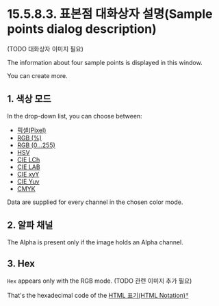 # 15.5.8.3. 표본점 대화상자 설명(Sample points dialog description)
(TODO 대화상자 이미지 필요)

The information about four sample points is displayed in this window.

You can create more.

## 1. 색상 모드
In the drop-down list, you can choose between:

- [픽셀(Pixel)](./15-05-08-03-01-pixel.md)
- [RGB (%)](./15-05-08-03-02-rgb.md)
- [RGB (0...255)](./15-05-08-03-03-rgb_0_255.md)
- [HSV](./15-05-08-03-04-hsv.md)
- [CIE LCh](./15-05-08-03-05-cie_lch.md)
- [CIE LAB](./15-05-08-03-06-cie_lab.md)
- [CIE xyY](./15-05-08-03-07-cie_xyy.md)
- [CIE Yuv](./15-05-08-03-08-cie_yuv.md)
- [CMYK](./15-05-08-03-09-cmyk.md)

Data are supplied for every channel in the chosen color mode.

## 2. 알파 채널
The Alpha is present only if the image holds an Alpha channel.

## 3. Hex
`Hex` appears only with the RGB mode.
(TODO 관련 이미지 추가 필요)

That's the hexadecimal code of the [HTML 표기(HTML Notation)†](./19-glossaryx-html_notation.md)